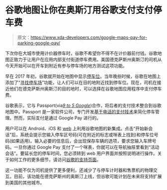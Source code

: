 # 谷歌地图让你在奥斯汀用谷歌支付支付停车费

> 原文：<https://www.xda-developers.com/google-maps-pay-for-parking-google-pay/>

下次你在大城市使用计价器停车时，谷歌不希望你不得不在计价器前付钱。谷歌地图正致力于让用户在应用内部支付街道停车费用。美国德克萨斯州奥斯汀的司机从今天开始可以在开车到附近有参与停车场的地方测试这项功能。

早在 2017 年初，谷歌就开始在地图中显示[停车位](https://www.xda-developers.com/google-maps-starts-showing-parking-availability/)。当年晚些时候，谷歌在地图上添加了“[寻找停车场](https://www.blog.google/products/maps/put-it-park-new-features-google-maps/)”功能，让人们可以在目的地附近找到停车位。现在，司机在接近他们在德克萨斯州奥斯汀的目的地时，可以选择在谷歌地图应用程序中支付停车费。

谷歌表示，它与 Passport(via[*9 to 5 Google*](https://9to5google.com/2020/09/02/google-maps-pay-parking/))合作，将后者的支付技术整合到谷歌地图中。Passport 是一家软件公司，专门开发[基于电话的支付技术](https://www.passportinc.com/product/parking/)来简化停车管理。然而，实际支付是通过 Google Pay 进行的。

用户可以在 Android、iOS 和 [web](https://pay.google.com/parking) 上利用谷歌地图的新集成。点击“开始新会话”后，系统会提示您输入停车区号码(可在附近的标志或咪表上找到)和停车位号码(如果适用)。输入必要的信息后，会出现保存车辆的选项，要求您输入车牌号码。一旦你通过 Google Pay 支付了一个咪表，你就可以在导航抽屉里看到“活动会话”。要延长您的停车时间，您必须转到 web 用户界面并按照说明进行操作。关于如何工作的更多细节，请访问[谷歌的支持页面](https://support.google.com/pay/answer/10062495?visit_id=637346768546257032-3671363703&rd=1)。

这一功能不仅为司机提供了更多便利，还减少了与停车计时器和售票机的物理交互。目前，该功能在德克萨斯州的奥斯汀上线，但谷歌可能计划在未来将支持扩展到美国的其他城市。